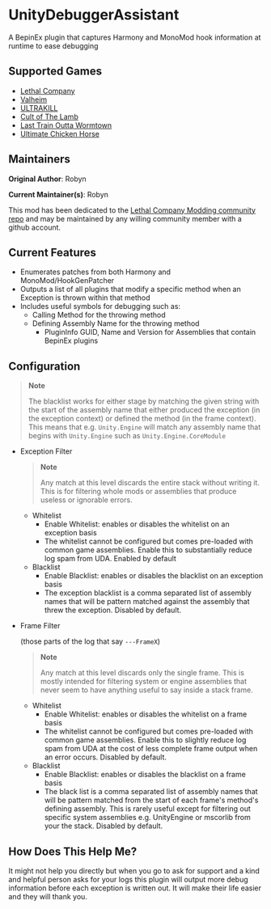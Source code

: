 # UnityDebuggerAssistant

A BepinEx plugin that captures Harmony and MonoMod hook information at runtime to ease debugging

## Supported Games

- [Lethal Company](https://thunderstore.io/c/lethal-company/p/LethalCompanyModding/UnityDebuggerAssistant/)
- [Valheim](https://thunderstore.io/c/valheim/p/LethalCompanyModding/UnityDebuggerAssistant/)
- [ULTRAKILL](https://thunderstore.io/c/ultrakill/p/LethalCompanyModding/UnityDebuggerAssistant/)
- [Cult of The Lamb](https://thunderstore.io/c/cult-of-the-lamb/p/LethalCompanyModding/UnityDebuggerAssistant/)
- [Last Train Outta Wormtown](https://thunderstore.io/c/last-train-outta-wormtown/p/LethalCompanyModding/UnityDebuggerAssistant/)
- [Ultimate Chicken Horse](https://thunderstore.io/c/ultimate-chicken-horse/p/LethalCompanyModding/UnityDebuggerAssistant/)

## Maintainers

**Original Author**: Robyn

**Current Maintainer(s)**: Robyn

This mod has been dedicated to the [Lethal Company Modding community repo](https://github.com/LethalCompanyModding/UnityDebuggerAssistant) and may be maintained by any willing community member with a github account.

## Current Features

- Enumerates patches from both Harmony and MonoMod/HookGenPatcher
- Outputs a list of all plugins that modify a specific method when an Exception is thrown within that method
- Includes useful symbols for debugging such as:
  - Calling Method for the throwing method
  - Defining Assembly Name for the throwing method
    - PluginInfo GUID, Name and Version for Assemblies that contain BepinEx plugins
  
## Configuration

> **Note**
>
> The blacklist works for either stage by matching the given string with the start of the assembly name that either produced the exception (in the exception context) or defined the method (in the frame context). This means that e.g. `Unity.Engine` will match any assembly name that begins with `Unity.Engine` such as `Unity.Engine.CoreModule`

- Exception Filter
  
  > **Note**
  >
  > Any match at this level discards the entire stack without writing it. This is for filtering whole mods or assemblies that produce useless or ignorable errors.

  - Whitelist
    - Enable Whitelist: enables or disables the whitelist on an exception basis
    - The whitelist cannot be configured but comes pre-loaded with common game assemblies. Enable this to substantially reduce log spam from UDA. Enabled by default
  - Blacklist
    - Enable Blacklist: enables or disables the blacklist on an exception basis
    - The exception blacklist is a comma separated list of assembly names that will be pattern matched against the assembly that threw the exception. Disabled by default.

- Frame Filter

  (those parts of the log that say `---FrameX`)

  > **Note**
  >
  > Any match at this level discards only the single frame. This is mostly intended for filtering system or engine assemblies that never seem to have anything useful to say inside a stack frame.

  - Whitelist
    - Enable Whitelist: enables or disables the whitelist on a frame basis
    - The whitelist cannot be configured but comes pre-loaded with common game assemblies. Enable this to slightly reduce log spam from UDA at the cost of less complete frame output when an error occurs. Disabled by default.
  - Blacklist
    - Enable Blacklist: enables or disables the blacklist on a frame basis
    - The black list is a comma separated list of assembly names that will be pattern matched from the start of each frame's method's defining assembly. This is rarely useful except for filtering out specific system assemblies e.g. UnityEngine or mscorlib from your the stack. Disabled by default.

## How Does This Help Me?

It might not help you directly but when you go to ask for support and a kind and helpful person asks for your logs this plugin will output more debug information before each exception is written out. It will make their life easier and they will thank you.

